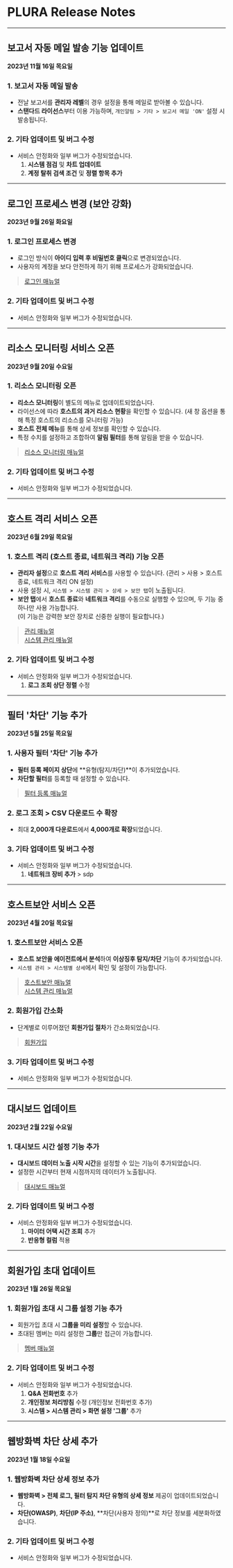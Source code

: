 # PLURA Release Notes

---

## 보고서 자동 메일 발송 기능 업데이트 

**2023년 11월 16일 목요일**

### 1. 보고서 자동 메일 발송

- 전날 보고서를 **관리자 레벨**의 경우 설정을 통해 메일로 받아볼 수 있습니다.
- **스탠다드 라이선스**부터 이용 가능하며, `개인알림 > 기타 > 보고서 메일 'ON'` 설정 시 발송됩니다.

### 2. 기타 업데이트 및 버그 수정

- 서비스 안정화와 일부 버그가 수정되었습니다.
  1) **시스템 점검** 및 **차트 업데이트**
  2) **계정 탈취 검색 조건** 및 **정렬 항목 추가**

---

## 로그인 프로세스 변경 (보안 강화)

**2023년 9월 26일 화요일**

### 1. 로그인 프로세스 변경

- 로그인 방식이 **아이디 입력 후 비밀번호 클릭**으로 변경되었습니다.
- 사용자의 계정을 보다 안전하게 하기 위해 프로세스가 강화되었습니다.

> [로그인 매뉴얼](https://docs.plura.io/ko/login)

### 2. 기타 업데이트 및 버그 수정

- 서비스 안정화와 일부 버그가 수정되었습니다.

---

## 리소스 모니터링 서비스 오픈

**2023년 9월 20일 수요일**

### 1. 리소스 모니터링 오픈

- **리소스 모니터링**이 별도의 메뉴로 업데이트되었습니다.
- 라이선스에 따라 **호스트의 과거 리소스 현황**을 확인할 수 있습니다. (새 창 옵션을 통해 특정 호스트의 리소스를 모니터링 가능)
- **호스트 전체 메뉴**를 통해 상세 정보를 확인할 수 있습니다.
- 특정 수치를 설정하고 조합하여 **알림 필터**를 통해 알림을 받을 수 있습니다.

> [리소스 모니터링 매뉴얼](https://docs.plura.io/ko/fn/comm/resmon/host)

### 2. 기타 업데이트 및 버그 수정

- 서비스 안정화와 일부 버그가 수정되었습니다.

---

## 호스트 격리 서비스 오픈 

**2023년 6월 29일 목요일**

### 1. 호스트 격리 (호스트 종료, 네트워크 격리) 기능 오픈

- **관리자 설정**으로 **호스트 격리 서비스**를 사용할 수 있습니다. (관리 > 사용 > 호스트 종료, 네트워크 격리 ON 설정)
- 사용 설정 시, `시스템 > 시스템 관리 > 상세 > 보안 탭`이 노출됩니다.
- **보안 탭**에서 **호스트 종료**와 **네트워크 격리**를 수동으로 실행할 수 있으며, 두 기능 중 하나만 사용 가능합니다.  
  (이 기능은 강력한 보안 장치로 신중한 실행이 필요합니다.)

> [관리 매뉴얼](https://docs.plura.io/ko/fn/comm/mgmt/use)  
> [시스템 관리 매뉴얼](https://docs.plura.io/ko/fn/comm/system/mgmt)

### 2. 기타 업데이트 및 버그 수정

- 서비스 안정화와 일부 버그가 수정되었습니다.
  1) **로그 조회 상단 정렬** 수정

---

## 필터 '차단' 기능 추가

**2023년 5월 25일 목요일**

### 1. 사용자 필터 '차단' 기능 추가

- **필터 등록 페이지 상단**에 **유형(탐지/차단)**이 추가되었습니다.
- **차단할 필터**를 등록할 때 설정할 수 있습니다.

> [필터 등록 매뉴얼](https://docs.plura.io/ko/fn/comm/newfilter/edr)

### 2. 로그 조회 > CSV 다운로드 수 확장

- 최대 **2,000개 다운로드**에서 **4,000개로 확장**되었습니다.

### 3. 기타 업데이트 및 버그 수정

- 서비스 안정화와 일부 버그가 수정되었습니다.
  1) **네트워크 장비 추가** > sdp

---

## 호스트보안 서비스 오픈

**2023년 4월 20일 목요일**

### 1. 호스트보안 서비스 오픈

- **호스트 보안을 에이전트에서 분석**하여 **이상징후 탐지/차단** 기능이 추가되었습니다.
- `시스템 관리 > 시스템별 상세`에서 확인 및 설정이 가능합니다.

> [호스트보안 매뉴얼](https://docs.plura.io/ko/fn/comm/newfilter/edr)  
> [시스템 관리 매뉴얼](https://docs.plura.io/ko/fn/comm/system/mgmt)

### 2. 회원가입 간소화

- 단계별로 이루어졌던 **회원가입 절차**가 간소화되었습니다.

> [회원가입](https://docs.plura.io/ko/signup)

### 3. 기타 업데이트 및 버그 수정

- 서비스 안정화와 일부 버그가 수정되었습니다.

---

## 대시보드 업데이트

**2023년 2월 22일 수요일**

### 1. 대시보드 시간 설정 기능 추가

- **대시보드 데이터 노출 시작 시간**을 설정할 수 있는 기능이 추가되었습니다.
- 설정한 시간부터 현재 시점까지의 데이터가 노출됩니다.

> [대시보드 매뉴얼](https://docs.plura.io/ko/fn/comm/dashboard)

### 2. 기타 업데이트 및 버그 수정

- 서비스 안정화와 일부 버그가 수정되었습니다.
  1) **마이터 어택 시간 조회** 추가
  2) **반응형 컬럼** 적용

---

## 회원가입 초대 업데이트

**2023년 1월 26일 목요일**

### 1. 회원가입 초대 시 그룹 설정 기능 추가

- 회원가입 초대 시 **그룹을 미리 설정**할 수 있습니다.
- 초대된 멤버는 미리 설정한 **그룹**만 접근이 가능합니다.

> [멤버 매뉴얼](https://docs.plura.io/ko/fn/comm/mgmt/member)

### 2. 기타 업데이트 및 버그 수정

- 서비스 안정화와 일부 버그가 수정되었습니다.
  1) **Q&A 전화번호** 추가
  2) **개인정보 처리방침** 수정 (개인정보 전화번호 추가)
  3) **시스템 > 시스템 관리 > 화면 설정 '그룹'** 추가

---

## 웹방화벽 차단 상세 추가

**2023년 1월 18일 수요일**

### 1. 웹방화벽 차단 상세 정보 추가

- **웹방화벽 > 전체 로그, 필터 탐지 차단 유형의 상세 정보** 제공이 업데이트되었습니다.
- **차단(OWASP)**, **차단(IP 주소)**, **차단(사용자 정의)**로 차단 정보를 세분화하였습니다.

### 2. 기타 업데이트 및 버그 수정

- 서비스 안정화와 일부 버그가 수정되었습니다.

